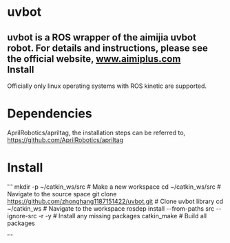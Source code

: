 uvbot
===
uvbot is a ROS wrapper of the aimijia uvbot robot. For details and instructions, please see the official website, www.aimiplus.com
<br>
Install
---
Officially only linux operating systems with ROS kinetic are supported. 
<br>
# Dependencies
AprilRobotics/apriltag, the installation steps can be referred to, https://github.com/AprilRobotics/apriltag
<br>
# Install
'''
mkdir -p ~/catkin_ws/src                # Make a new workspace 
cd ~/catkin_ws/src                      # Navigate to the source space
git clone https://github.com/zhonghang1187151422/uvbot.git      # Clone uvbot library
cd ~/catkin_ws                          # Navigate to the workspace
rosdep install --from-paths src --ignore-src -r -y  # Install any missing packages
catkin_make                             # Build all packages

'''
